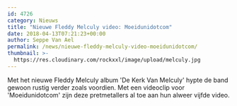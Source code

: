 ```yaml
---
id: 4726
category: Nieuws
title: "Nieuwe Fleddy Melculy video: Moeidunidotcom"
date: 2018-04-13T07:21:23+00:00
author: Seppe Van Ael
permalink: /news/nieuwe-fleddy-melculy-video-moeidunidotcom/
thumbnail: >-
  https://res.cloudinary.com/rockxxl/image/upload/melculy.jpg
---
```

Met het nieuwe Fleddy Melculy album 'De Kerk Van Melculy' hypte de band gewoon rustig verder zoals voordien. Met een videoclip voor 'Moeidunidotcom' zijn deze pretmetallers al toe aan hun alweer vijfde video.
